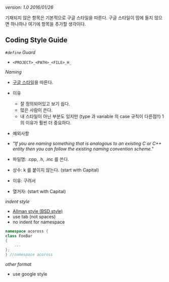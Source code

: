 *version: 1.0*
*2016/01/26*

기재되지 않은 항목은 기본적으로 구글 스타일을 따른다.
구글 스타일이 맘에 들지 않으면 하나하나 여기에 항목을 추가할 생각이다.

Coding Style Guide
--------------------------------------------------------------------------------------------------

*`#define` Guard*
* `<PROJECT>_<PATH>_<FILE>_H_`


*Naming*
* [구글 스타일](https://google.github.io/styleguide/cppguide.html#64-bit_Portability)을 따른다.
* 이유
  * 잘 정의되어있고 보기 쉽다. 
  * 많은 사람이 쓴다.
  * 내 스타일이 아닌 부분도 있지만 (type 과 variable 의 case 규칙이 다른점!!) 1 의 이유가 훨씬 더 중요하다.


* 예외사항
 * *"If you are naming something that is analogous to an existing C or C++ entity then you can follow the existing naming convention scheme."*
 * 파일명: .cpp, .h, .inc 를 쓴다.
 * 상수: k 를 붙이지 않는다. (start with Capital)
  * 이유: 구려서
 * 열거자: (start with Capital)


*indent style*
* [Allman style (BSD style)](https://en.wikipedia.org/wiki/Indent_style#Styles)
* use tab (not spaces)
* no indent for namespace
```c++
namespace acoross {
class FooBar
{
    ...
};
} //namespace acoross
```


*other format*
 * use google style

